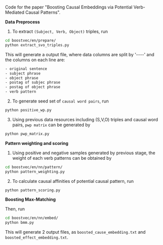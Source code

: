 Code for the paper "Boosting Causal Embeddings via Potential Verb-Mediated Causal Patterns".



**Data Preprocess**

1. To extract `(Subject, Verb, Object)` triples, run

```bash
cd boostvec/en/prepare/
python extract_svo_triples.py
```

This will generate a output file, where data columns are split by '----' and the columns on each line are:

```bash
- original sentence
- subject phrase
- object phrase
- postag of subjec phrase
- postag of object phrase
- verb pattern
```

2. To generate seed set of `causal word pairs`, run

```bash
python positive_wp.py
```

3. Using previous data resources including (S,V,O) triples and causal word pairs, `pwp matrix` can be generated by

```bash
python pwp_matrix.py
```

**Pattern weighting and scoring**

1. Using positive and negative samples generated by previous stage, the weight of each verb patterns can be obtained by

```bash
cd boostvec/en/nn/pattern/
python pattern_weighting.py
```

2. To calculate causal affinities of potential causal pattern, run

```python
python pattern_scoring.py
```

**Boosting Max-Matching**

Then, run

```bash
cd boostvec/en/nn/embed/
python bmm.py
```

This will generate 2 output files, as `boosted_cause_embedding.txt` and `boosted_effect_embedding.txt`.

